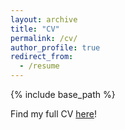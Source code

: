 ```yaml
---
layout: archive
title: "CV"
permalink: /cv/
author_profile: true
redirect_from:
  - /resume
---
```


{% include base_path %}

Find my full CV [here](https://drive.google.com/file/d/1zigCmZ3rRJ13eVmBVRB7gEqnoMF9xI5N/view?usp=sharing)!

<!---
Education
======
* B.S. in Engineering, Swarthmore College, 2022
* B.A. in Astrophysics, Swarthmore College, 2022
* Ph.D in Earth and Planetary Science (in progress)

Work experience
======
* Summer 2015: Research Assistant
  * Github University
  * Duties included: Tagging issues
  * Supervisor: Professor Git

* Fall 2015: Research Assistant
  * Github University
  * Duties included: Merging pull requests
  * Supervisor: Professor Hub
  
Skills
======
* Skill 1
* Skill 2
  * Sub-skill 2.1
  * Sub-skill 2.2
  * Sub-skill 2.3
* Skill 3

Publications
======
  <ul>{% for post in site.publications %}
    {% include archive-single-cv.html %}
  {% endfor %}</ul>
  
Talks
======
  <ul>{% for post in site.talks %}
    {% include archive-single-talk-cv.html %}
  {% endfor %}</ul>
  
Teaching
======
  <ul>{% for post in site.teaching %}
    {% include archive-single-cv.html %}
  {% endfor %}</ul>
  
Service and leadership
======
* Currently signed in to 43 different slack teams

-->
